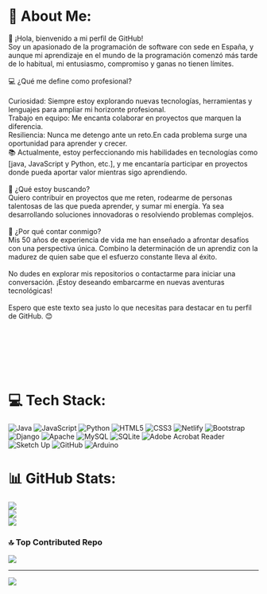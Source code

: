 # 💫 About Me:
👋 ¡Hola, bienvenido a mi perfil de GitHub!<br>Soy un apasionado de la programación de software con sede en España, y aunque mi aprendizaje en el mundo de la programación comenzó más tarde de lo habitual, mi entusiasmo, compromiso y ganas no tienen límites.<br><br>💻 ¿Qué me define como profesional?<br><br>Curiosidad: Siempre estoy explorando nuevas tecnologías, herramientas y lenguajes para ampliar mi horizonte profesional.<br>Trabajo en equipo: Me encanta colaborar en proyectos que marquen la diferencia.<br>Resiliencia: Nunca me detengo ante un reto.En cada problema surge una oportunidad para aprender y crecer.<br>📚 Actualmente, estoy perfeccionando mis habilidades en tecnologías como [java, JavaScript y Python, etc.], y me encantaría participar en proyectos donde pueda aportar valor mientras sigo aprendiendo.<br><br>🚀 ¿Qué estoy buscando?<br>Quiero contribuir en proyectos que me reten, rodearme de personas talentosas de las que pueda aprender, y sumar mi energía. Ya sea desarrollando soluciones innovadoras o resolviendo problemas complejos.<br><br>🌟 ¿Por qué contar conmigo?<br>Mis 50 años de experiencia de vida me han enseñado a afrontar desafíos con una perspectiva única. Combino la determinación de un aprendiz con la madurez de quien sabe que el esfuerzo constante lleva al éxito.<br><br>No dudes en explorar mis repositorios o contactarme para iniciar una conversación. ¡Estoy deseando embarcarme en nuevas aventuras tecnológicas!<br><br>Espero que este texto sea justo lo que necesitas para destacar en tu perfil de GitHub. 😊<br><br><br><br><br><br><br>


# 💻 Tech Stack:
![Java](https://img.shields.io/badge/java-%23ED8B00.svg?style=for-the-badge&logo=openjdk&logoColor=white) ![JavaScript](https://img.shields.io/badge/javascript-%23323330.svg?style=for-the-badge&logo=javascript&logoColor=%23F7DF1E) ![Python](https://img.shields.io/badge/python-3670A0?style=for-the-badge&logo=python&logoColor=ffdd54) ![HTML5](https://img.shields.io/badge/html5-%23E34F26.svg?style=for-the-badge&logo=html5&logoColor=white) ![CSS3](https://img.shields.io/badge/css3-%231572B6.svg?style=for-the-badge&logo=css3&logoColor=white) ![Netlify](https://img.shields.io/badge/netlify-%23000000.svg?style=for-the-badge&logo=netlify&logoColor=#00C7B7) ![Bootstrap](https://img.shields.io/badge/bootstrap-%238511FA.svg?style=for-the-badge&logo=bootstrap&logoColor=white) ![Django](https://img.shields.io/badge/django-%23092E20.svg?style=for-the-badge&logo=django&logoColor=white) ![Apache](https://img.shields.io/badge/apache-%23D42029.svg?style=for-the-badge&logo=apache&logoColor=white) ![MySQL](https://img.shields.io/badge/mysql-4479A1.svg?style=for-the-badge&logo=mysql&logoColor=white) ![SQLite](https://img.shields.io/badge/sqlite-%2307405e.svg?style=for-the-badge&logo=sqlite&logoColor=white) ![Adobe Acrobat Reader](https://img.shields.io/badge/Adobe%20Acrobat%20Reader-EC1C24.svg?style=for-the-badge&logo=Adobe%20Acrobat%20Reader&logoColor=white) ![Sketch Up](https://img.shields.io/badge/SketchUp-005F9E?style=for-the-badge&logo=sketchup&logoColor=white) ![GitHub](https://img.shields.io/badge/github-%23121011.svg?style=for-the-badge&logo=github&logoColor=white) ![Arduino](https://img.shields.io/badge/-Arduino-00979D?style=for-the-badge&logo=Arduino&logoColor=white)
# 📊 GitHub Stats:
![](https://github-readme-stats.vercel.app/api?username=divda&theme=shadow_green&hide_border=false&include_all_commits=false&count_private=false)<br/>
![](https://github-readme-streak-stats.herokuapp.com/?user=divda&theme=shadow_green&hide_border=false)<br/>
![](https://github-readme-stats.vercel.app/api/top-langs/?username=divda&theme=shadow_green&hide_border=false&include_all_commits=false&count_private=false&layout=compact)

### 🔝 Top Contributed Repo
![](https://github-contributor-stats.vercel.app/api?username=divda&limit=5&theme=dark&combine_all_yearly_contributions=true)

---
[![](https://visitcount.itsvg.in/api?id=divda&icon=0&color=0)](https://visitcount.itsvg.in)

<!-- Proudly created with GPRM ( https://gprm.itsvg.in ) -->













